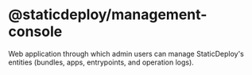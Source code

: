 # @staticdeploy/management-console

Web application through which admin users can manage StaticDeploy's entities
(bundles, apps, entrypoints, and operation logs).
